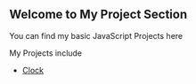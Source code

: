 ## Welcome to My Project Section

You can find  my basic JavaScript Projects here

My Projects include 
- [Clock](https://uddeshya-1812.github.io/basic-js-projects/clock)

